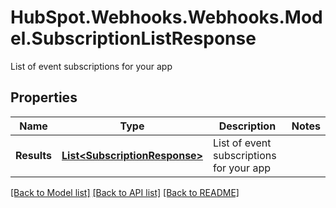 # HubSpot.Webhooks.Webhooks.Model.SubscriptionListResponse
List of event subscriptions for your app

## Properties

Name | Type | Description | Notes
------------ | ------------- | ------------- | -------------
**Results** | [**List&lt;SubscriptionResponse&gt;**](SubscriptionResponse.md) | List of event subscriptions for your app | 

[[Back to Model list]](../README.md#documentation-for-models) [[Back to API list]](../README.md#documentation-for-api-endpoints) [[Back to README]](../README.md)

